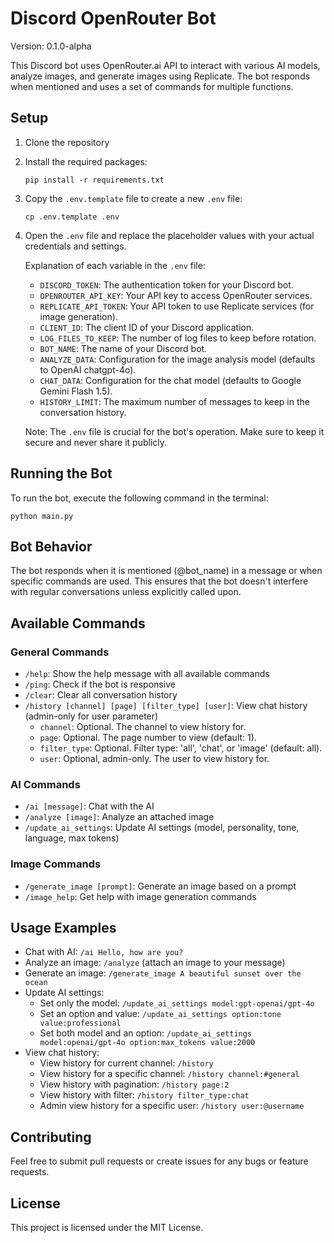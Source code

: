 # Discord OpenRouter Bot

Version: 0.1.0-alpha

This Discord bot uses OpenRouter.ai API to interact with various AI models, analyze images, and generate images using Replicate. The bot responds when mentioned and uses a set of commands for multiple functions.

## Setup

1. Clone the repository
2. Install the required packages:
   ```
   pip install -r requirements.txt
   ```
3. Copy the `.env.template` file to create a new `.env` file:
   ```
   cp .env.template .env
   ```
4. Open the `.env` file and replace the placeholder values with your actual credentials and settings.

   Explanation of each variable in the `.env` file:

   - `DISCORD_TOKEN`: The authentication token for your Discord bot.
   - `OPENROUTER_API_KEY`: Your API key to access OpenRouter services.
   - `REPLICATE_API_TOKEN`: Your API token to use Replicate services (for image generation).
   - `CLIENT_ID`: The client ID of your Discord application.
   - `LOG_FILES_TO_KEEP`: The number of log files to keep before rotation.
   - `BOT_NAME`: The name of your Discord bot.
   - `ANALYZE_DATA`: Configuration for the image analysis model (defaults to OpenAI chatgpt-4o).
   - `CHAT_DATA`: Configuration for the chat model (defaults to Google Gemini Flash 1.5).
   - `HISTORY_LIMIT`: The maximum number of messages to keep in the conversation history.

   Note: The `.env` file is crucial for the bot's operation. Make sure to keep it secure and never share it publicly.

## Running the Bot

To run the bot, execute the following command in the terminal:

```
python main.py
```

## Bot Behavior

The bot responds when it is mentioned (@bot_name) in a message or when specific commands are used. This ensures that the bot doesn't interfere with regular conversations unless explicitly called upon.

## Available Commands

### General Commands
- `/help`: Show the help message with all available commands
- `/ping`: Check if the bot is responsive
- `/clear`: Clear all conversation history
- `/history [channel] [page] [filter_type] [user]`: View chat history (admin-only for user parameter)
  - `channel`: Optional. The channel to view history for.
  - `page`: Optional. The page number to view (default: 1).
  - `filter_type`: Optional. Filter type: 'all', 'chat', or 'image' (default: all).
  - `user`: Optional, admin-only. The user to view history for.

### AI Commands
- `/ai [message]`: Chat with the AI
- `/analyze [image]`: Analyze an attached image
- `/update_ai_settings`: Update AI settings (model, personality, tone, language, max tokens)

### Image Commands
- `/generate_image [prompt]`: Generate an image based on a prompt
- `/image_help`: Get help with image generation commands

## Usage Examples

- Chat with AI: `/ai Hello, how are you?`
- Analyze an image: `/analyze` (attach an image to your message)
- Generate an image: `/generate_image A beautiful sunset over the ocean`
- Update AI settings:
  - Set only the model: `/update_ai_settings model:gpt-openai/gpt-4o`
  - Set an option and value: `/update_ai_settings option:tone value:professional`
  - Set both model and an option: `/update_ai_settings model:openai/gpt-4o option:max_tokens value:2000`
- View chat history:
  - View history for current channel: `/history`
  - View history for a specific channel: `/history channel:#general`
  - View history with pagination: `/history page:2`
  - View history with filter: `/history filter_type:chat`
  - Admin view history for a specific user: `/history user:@username`

## Contributing

Feel free to submit pull requests or create issues for any bugs or feature requests.

## License

This project is licensed under the MIT License.
